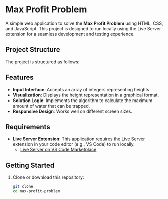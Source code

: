 # Max Profit Problem

A simple web application to solve the **Max Profit Problem** using HTML, CSS, and JavaScript. This project is designed to run locally using the Live Server extension for a seamless development and testing experience.

## Project Structure

The project is structured as follows:


## Features

- **Input Interface**: Accepts an array of integers representing heights.
- **Visualization**: Displays the height representation in a graphical format.
- **Solution Logic**: Implements the algorithm to calculate the maximum amount of water that can be trapped.
- **Responsive Design**: Works well on different screen sizes.

## Requirements

- **Live Server Extension**: This application requires the Live Server extension in your code editor (e.g., VS Code) to run locally.
  - [Live Server on VS Code Marketplace](https://marketplace.visualstudio.com/items?itemName=ritwickdey.LiveServer)

## Getting Started

1. Clone or download this repository:
   ```bash
   git clone 
   cd max-profit-problem
